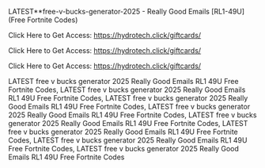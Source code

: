LATEST**free-v-bucks-generator-2025 - Really Good Emails [RL1-49U] (Free Fortnite Codes)

Click Here to Get Access: https://hydrotech.click/giftcards/

Click Here to Get Access: https://hydrotech.click/giftcards/

Click Here to Get Access: https://hydrotech.click/giftcards/

LATEST free v bucks generator 2025 Really Good Emails RL1 49U Free Fortnite Codes, LATEST free v bucks generator 2025 Really Good Emails RL1 49U Free Fortnite Codes, LATEST free v bucks generator 2025 Really Good Emails RL1 49U Free Fortnite Codes, LATEST free v bucks generator 2025 Really Good Emails RL1 49U Free Fortnite Codes, LATEST free v bucks generator 2025 Really Good Emails RL1 49U Free Fortnite Codes, LATEST free v bucks generator 2025 Really Good Emails RL1 49U Free Fortnite Codes, LATEST free v bucks generator 2025 Really Good Emails RL1 49U Free Fortnite Codes, LATEST free v bucks generator 2025 Really Good Emails RL1 49U Free Fortnite Codes
